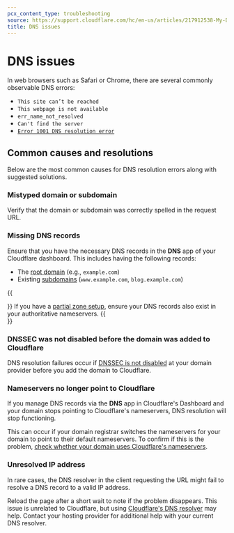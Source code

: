 ```yaml
---
pcx_content_type: troubleshooting
source: https://support.cloudflare.com/hc/en-us/articles/217912538-My-DNS-doesn-t-work
title: DNS issues
---
```


# DNS issues

In web browsers such as Safari or Chrome, there are several commonly observable DNS errors:

-   `This site can’t be reached`
-   `This webpage is not available`
-   `err_name_not_resolved`
-   `Can't find the server`
-   [`Error 1001 DNS resolution error`](/support/troubleshooting/cloudflare-errors/troubleshooting-cloudflare-1xxx-errors/#error-1001-dns-resolution-error)

## Common causes and resolutions

Below are the most common causes for DNS resolution errors along with suggested solutions.

### Mistyped domain or subdomain

Verify that the domain or subdomain was correctly spelled in the request URL.

### Missing DNS records

Ensure that you have the necessary DNS records in the **DNS** app of your Cloudflare dashboard. This includes having the following records:

-   The [root domain](/dns/manage-dns-records/how-to/create-root-domain/) (e.g., `example.com`)
-   Existing [subdomains](/dns/manage-dns-records/how-to/create-subdomain/) (`www.example.com`, `blog.example.com`)

{{<Aside type="tip">}}
If you have a [partial zone setup](/dns/zone-setups/partial-setup), ensure your DNS records also exist in your authoritative nameservers.
{{</Aside>}}

### DNSSEC was not disabled before the domain was added to Cloudflare

DNS resolution failures occur if [DNSSEC is not disabled](/dns/additional-options/dnssec/#disable-dnssec) at your domain provider before you add the domain to Cloudflare.

### Nameservers no longer point to Cloudflare

If you manage DNS records via the **DNS** app in Cloudflare's Dashboard and your domain stops pointing to Cloudflare's nameservers, DNS resolution will stop functioning.

This can occur if your domain registrar switches the nameservers for your domain to point to their default nameservers. To confirm if this is the problem, [check whether your domain uses Cloudflare's nameservers](/dns/zone-setups/full-setup/setup/#verify-changes).

### Unresolved IP address

In rare cases, the DNS resolver in the client requesting the URL might fail to resolve a DNS record to a valid IP address.

Reload the page after a short wait to note if the problem disappears. This issue is unrelated to Cloudflare, but using [Cloudflare's DNS resolver](/1.1.1.1/setup/) may help. Contact your hosting provider for additional help with your current DNS resolver.
